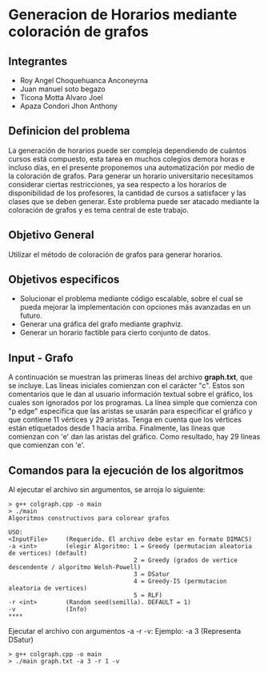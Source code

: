 # Generacion de Horarios mediante coloración de grafos

## Integrantes

* Roy Angel Choquehuanca Anconeyrna
* Juan manuel soto begazo	
* Ticona Motta Alvaro Joel
* Apaza Condori Jhon Anthony

## Definicion del problema
La generación de horarios puede ser compleja dependiendo de cuántos cursos está compuesto, esta tarea en muchos colegios demora horas e incluso días, en el presente proponemos una automatización por medio de la coloración de grafos.
Para generar un horario universitario necesitamos considerar ciertas restricciones, ya sea respecto a los horarios de disponibilidad de los profesores, la cantidad de cursos a satisfacer y las clases que se deben generar. Este problema puede ser atacado mediante la coloración de grafos y es tema central de este trabajo. 

## Objetivo General
Utilizar el método de coloración de grafos para generar horarios.

## Objetivos especificos
- Solucionar el problema mediante código escalable, sobre el cual se pueda mejorar la implementación con opciones más avanzadas en un futuro.
- Generar una gráfica del grafo mediante graphviz.
- Generar un horario factible para cierto conjunto de datos.

## Input - Grafo
A continuación se muestran las primeras líneas del archivo **graph.txt**, que se incluye. Las líneas iniciales
comienzan con el carácter "c". Estos son comentarios que le dan al usuario información textual sobre el gráfico, los cuales son ignorados por los
programas. La línea simple que comienza con "p edge" especifica que las aristas se usarán para especificar el gráfico y que contiene 11 vértices y
29 aristas. Tenga en cuenta que los vértices están etiquetados desde 1 hacia arriba. Finalmente, las líneas que comienzan con 'e' dan las aristas
del gráfico. Como resultado, hay 29 líneas que comienzan con 'e'.

## Comandos para la ejecución de los algoritmos
Al ejecutar el archivo sin argumentos, se arroja lo siguiente:
```
> g++ colgraph.cpp -o main
> ./main
Algoritmos constructivos para colorear grafos

USO:
<InputFile>     (Requerido. El archivo debe estar en formato DIMACS)
-a <int>        (elegir Algoritmo: 1 = Greedy (permutacion aleatoria de vertices) (default)
                                   2 = Greedy (grados de vertice descendente / algoritmo Welsh-Powell)
                                   3 = DSatur
                                   4 = Greedy-IS (permutacion aleatoria de vertices)
                                   5 = RLF)
-r <int>        (Random seed(semilla). DEFAULT = 1)
-v              (Info)
****
```
Ejecutar el archivo con argumentos -a -r -v:
Ejemplo: -a 3 (Representa DSatur) 
```
> g++ colgraph.cpp -o main
> ./main graph.txt -a 3 -r 1 -v
```
